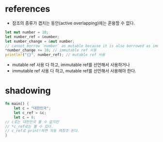 # references
- 참조의 종류가 겹치는 동안(active overlapping)에는 혼용할 수 없다.
```rust
let mut number = 10;
let number_ref = &number;
let number_change = &mut number;
// cannot borrow `number` as mutable because it is also borrowed as immutable
*number_change += 10; // immutable ref 사용
println!("{}", number_ref); // mutable ref 사용
```
- mutable ref 사용 다 하고, immutable ref를 선언해서 사용하거나
- immutable ref 사용 다 하고, mutable ref를 선언해서 사용해야 한다.
# shadowing
```rust
fn main() {
    let c = "대한민국";
    let c_ref = &c;
    let c = 8;
// c로는 대한민국 볼 수 없지만
// *c_ref로는 볼 수 있다.
// c_ref로 print!하면 자동 역참조 된다.
}
```